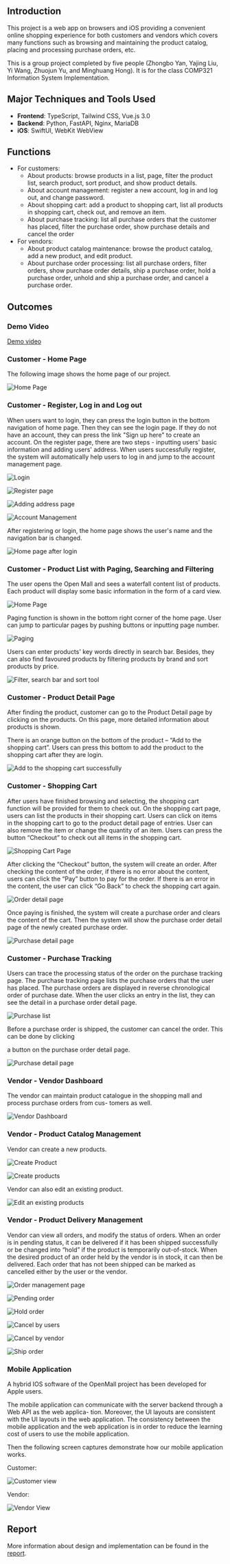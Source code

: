 ## Introduction

This project is a web app on browsers and iOS providing a convenient online shopping experience for both customers and vendors which covers many functions such as browsing and maintaining the product catalog, placing and processing purchase orders, etc.

This is a group project completed by five people (Zhongbo Yan, Yajing Liu, Yi Wang, Zhuojun Yu, and Minghuang Hong). It is for the class COMP321 Information System Implementation. 

## Major Techniques and Tools Used

- **Frontend**: TypeScript, Tailwind CSS, Vue.js 3.0
- **Backend**: Python, FastAPI, Nginx, MariaDB
- **iOS**: SwiftUI, WebKit WebView

## Functions

- For customers:
  - About products: browse products in a list, page, filter the product list, search product, sort product, and show product details. 
  - About account management: register a new account, log in and log out, and change password.
  - About shopping cart: add a product to shopping cart, list all products in shopping cart, check out, and remove an item.
  - About purchase tracking: list all purchase orders that the customer has placed, filter the purchase order, show purchase details and cancel the order
- For vendors:
  - About product catalog maintenance: browse the product catalog, add a new product, and edit product.
  - About purchase order processing: list all purchase orders, filter orders, show purchase order details, ship a purchase order, hold a purchase order, unhold and ship a purchase order, and cancel a purchase order.

## Outcomes

### Demo Video

[Demo video](https://www.youtube.com/watch?v=GXnfV49RIu4)

### Customer - Home Page

The following image shows the home page of our project. 

![Home Page](https://drive.google.com/uc?id=1SgSWygfvXlqahTCnydnp37VzHMffBoLP)

### Customer - Register, Log in and Log out

When users want to login, they can press the login button in the bottom navigation of home page. Then they can see the login page. If they do not have an account, they can press the link "Sign up here" to create an account. On the register page, there are two steps - inputting users' basic information and adding users' address. When users successfully register, the system will automatically help users to log in and jump to the account management page.

![Login](https://drive.google.com/uc?id=1MD3gnzKKrcT-OebGmf-YK4EQ5LyUnFEN)

![Register page](https://drive.google.com/uc?id=1fHlu7cTIybQGy75SMOCciffaDZ1Q39mk)

![Adding address page](https://drive.google.com/uc?id=1n5ay1ecGuFlbnO7mF0-tNkvBJi93uF3J)

![Account Management](https://drive.google.com/uc?id=1INhjh2Tlg7tsvyPM29ch4G0-g0oXWBni)

After registering or login, the home page shows the user's name and the navigation bar is changed.

![Home page after login](https://drive.google.com/uc?id=1mrHKXnbdQS6SDDxzzm0ybDz-_-3jyR2R)

### Customer - Product **L**ist with Paging, **S**earching and **Fi**ltering

The user opens the Open Mall and sees a waterfall content list of products. Each product will display some basic information in the form of a card view. 

![Home Page](https://drive.google.com/uc?id=1SgSWygfvXlqahTCnydnp37VzHMffBoLP)

Paging function is shown in the bottom right corner of the home page. User can jump to particular pages by pushing buttons or inputting page number.

![Paging](https://drive.google.com/uc?id=11GsGLSsIMxvjFWNuz7K1y06Ap9rAvs0f)

Users can enter products' key words directly in search bar. Besides, they can also find favoured products by filtering products by brand and sort products by price.

![Filter, search bar and sort tool](https://drive.google.com/uc?id=1G-zQ3YniEGtRMSXHHZk-TIJGCxzQ-fe5)

### Customer - Product Detail Page

After finding the product, customer can go to the Product Detail page by clicking on the products. On this page, more detailed information about products is shown. 

There is an orange button on the bottom of the product – “Add to the shopping cart”. Users can press this bottom to add the product to the shopping cart after they are login. 

![Add to the shopping cart successfully](https://drive.google.com/uc?id=1vGbhp7M-PlpAsyVRm9qpwTw5_cx5nc0q)

### Customer - Shopping Cart

After users have finished browsing and selecting, the shopping cart function will be provided for them to check out. On the shopping cart page, users can list the products in their shopping cart. Users can click on items in the shopping cart to go to the product detail page of entries. User can also remove the item or change the quantity of an item. Users can press the button “Checkout” to check out all items in the shopping cart. 

![Shopping Cart Page](https://drive.google.com/uc?id=1n-9JiyEaeRJjlV1UmDCUsEA6iXrwdHeA)

After clicking the “Checkout” button, the system will create an order. After checking the content of the order, if there is no error about the content, users can click the “Pay” button to pay for the order. If there is an error in the content, the user can click “Go Back” to check the shopping cart again.

![Order detail page](https://drive.google.com/uc?id=192gIZl_-HmTumf8bkVnYaNLTzwq2hk3b)

Once paying is finished, the system will create a purchase order and clears the content of the cart. Then the system will show the purchase order detail page of the newly created purchase order.

![Purchase detail page](https://drive.google.com/uc?id=1PIMmbtqXesDj98OGNqn-yHlk6VDC3hv6)

### Customer - Purchase Tracking

Users can trace the processing status of the order on the purchase tracking page. The purchase tracking page lists the purchase orders that the user has placed. The purchase orders are displayed in reverse chronological order of purchase date. When the user clicks an entry in the list, they can see the detail in a purchase order detail page.

![Purchase list](https://drive.google.com/uc?id=1QbTWcFtZz6K6RT9Th4iW7y5juC-t0chZ)

Before a purchase order is shipped, the customer can cancel the order. This can be done by clicking

a button on the purchase order detail page.

![Purchase detail page](https://drive.google.com/uc?id=1PIMmbtqXesDj98OGNqn-yHlk6VDC3hv6)

### Vendor - Vendor Dashboard

The vendor can maintain product catalogue in the shopping mall and process purchase orders from cus- tomers as well.

![Vendor Dashboard](https://drive.google.com/uc?id=1C1vjTG61ms2zwTqGWoMSiDZZGkqxOTiS)

### Vendor - Product Catalog Management

Vendor can create a new products.

![Create Product](https://drive.google.com/uc?id=1wqsG7I-9_8xDC6HdmqE0C38Fp2HE_UJu)

![Create products](https://drive.google.com/uc?id=1xr8ciIT6Uwe00kcStGwqzO_MefV5OhkU)

Vendor can also edit an existing product.

![Edit an existing products](https://drive.google.com/uc?id=13Uf6zQVJS97xrW4Pt6P3NiShUFUYzVJk)

### Vendor - Product Delivery Management

Vendor can view all orders, and modify the status of orders. When an order is in pending status, it can be delivered if it has been shipped successfully or be changed into “hold” if the product is temporarily out-of-stock. When the desired product of an order held by the vendor is in stock, it can then be delivered. Each order that has not been shipped can be marked as cancelled either by the user or the vendor. 

![Order management page](https://drive.google.com/uc?id=1qunz_dnByf4n4l3kmZ5zyYkpHxavPGL0)

![Pending order](https://drive.google.com/uc?id=1FzD8SXBDnJpSv8uvJ3euEJT0AE4fQPZI)

![Hold order](https://drive.google.com/uc?id=1r160qRa-3R8278ANyXlGcX8psEeofUGl)

![Cancel by users](https://drive.google.com/uc?id=1libbl_BLw9U5Hbdats4LKlw_wG9Dkbvu)

![Cancel by vendor](https://drive.google.com/uc?id=101sImr2ZiGJEXDX2uIoOi172CK7g4vkF)

![Ship order](https://drive.google.com/uc?id=1nU7EO5AsnLWnsRwTyGrC8t-rDT3w6wj6)

### Mobile Application

A hybrid IOS software of the OpenMall project has been developed for Apple users.

The mobile application can communicate with the server backend through a Web API as the web applica- tion. Moreover, the UI layouts are consistent with the UI layouts in the web application. The consistency between the mobile application and the web application is in order to reduce the learning cost of users to use the mobile application.

Then the following screen captures demonstrate how our mobile application works.

Customer:

![Customer view](https://drive.google.com/uc?id=1t40Y1a5-Pfor4kBV6nMnp1PNrLCH65DM)

Vendor:

![Vendor View](https://drive.google.com/uc?id=1QPzP6rcfj4EyWu32yzD7F10OqPTqD1nA)

## Report

More information about design and implementation can be found in the [report](https://drive.google.com/file/d/1sMp9dkTE86Ocr1mfu8MmbVMNzTMibFX6/view?usp=sharing).
